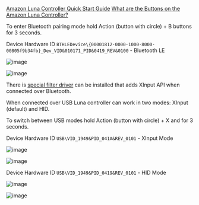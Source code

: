 [Amazon Luna Controller Quick Start Guide](https://www.amazon.com/gp/help/customer/display.html?nodeId=GEHPAXCM8L39RQVG)
[What are the Buttons on the Amazon Luna Controller?](https://www.amazon.com/gp/help/customer/display.html?nodeId=GEKGVPKSY8B2RGHG)

To enter Bluetooth pairing mode hold Action (button with circle) + B buttons for 3 seconds.

Device Hardware ID `BTHLEDevice\{00001812-0000-1000-8000-00805f9b34fb}_Dev_VID&010171_PID&0419_REV&0100`  - Bluetooth LE

![image](https://user-images.githubusercontent.com/1285934/216942320-22d582fd-6688-46fa-8f28-ccf8f6fc6bb2.png)

![image](https://user-images.githubusercontent.com/1285934/216942474-ff5bf1a0-17d3-4e97-8801-bc3fa7a554ca.png)

There is [special filter driver](https://www.amazon.com/gp/help/customer/display.html?nodeId=GZCT4CTFHXLHEB9T) can be installed that adds XInput API when connected over Bluetooth.

When connected over USB Luna controller can work in two modes: XInput (default) and HID.

To switch between USB modes hold Action (button with circle) + X and for 3 seconds.

Device Hardware ID `USB\VID_1949&PID_041A&REV_0101`  - XInput Mode

![image](https://user-images.githubusercontent.com/1285934/216943284-aa3baa4e-b4d0-4186-8e59-5d00abb615e4.png)

![image](https://user-images.githubusercontent.com/1285934/211622110-eea66f22-3549-41be-b54b-17930658a5bb.png)

Device Hardware ID `USB\VID_1949&PID_0419&REV_0101`  - HID Mode

![image](https://user-images.githubusercontent.com/1285934/216943145-8dbca3d3-1fde-47bb-9996-709a46cd088f.png)

![image](https://user-images.githubusercontent.com/1285934/211622172-4098d3a8-b550-4026-bd7b-f686ef41b069.png)